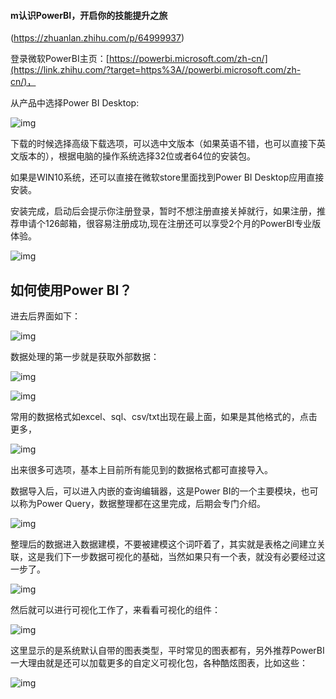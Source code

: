 #### m认识PowerBI，开启你的技能提升之旅

(https://zhuanlan.zhihu.com/p/64999937)

登录微软PowerBI主页：[https://powerbi.microsoft.com/zh-cn/](https://link.zhihu.com/?target=https%3A//powerbi.microsoft.com/zh-cn/)，

从产品中选择Power BI Desktop:





![img](https://pic4.zhimg.com/80/v2-65e1d51b5d662a2972922c59b7347f1f_1440w.jpg)





下载的时候选择高级下载选项，可以选中文版本（如果英语不错，也可以直接下英文版本的），根据电脑的操作系统选择32位或者64位的安装包。

如果是WIN10系统，还可以直接在微软store里面找到Power BI Desktop应用直接安装。

安装完成，启动后会提示你注册登录，暂时不想注册直接关掉就行，如果注册，推荐申请个126邮箱，很容易注册成功,现在注册还可以享受2个月的PowerBI专业版体验。





![img](https://pic2.zhimg.com/80/v2-46c89ed4116145d9d2a10e6087bb85d9_1440w.jpg)







## **如何使用Power BI？**



进去后界面如下：



![img](https://pic4.zhimg.com/80/v2-af539c7d1575e62b5000d9a08d97615f_1440w.jpg)

数据处理的第一步就是获取外部数据：



![img](https://pic3.zhimg.com/80/v2-ee61885c56b8575ff0bf6a1b4b79b04e_1440w.jpg)



![img](https://pic3.zhimg.com/80/v2-450a73c7bd06f138c736af70f7bb98fa_1440w.jpg)



常用的数据格式如excel、sql、csv/txt出现在最上面，如果是其他格式的，点击更多，



![img](https://pic2.zhimg.com/80/v2-1da5056f4be724bd46e4aafe5738a1ed_1440w.jpg)



出来很多可选项，基本上目前所有能见到的数据格式都可直接导入。

数据导入后，可以进入内嵌的查询编辑器，这是Power BI的一个主要模块，也可以称为Power Query，数据整理都在这里完成，后期会专门介绍。



![img](https://pic2.zhimg.com/80/v2-6d0a7f3f6f6b1f7c1bb1aafdbe009681_1440w.jpg)



整理后的数据进入数据建模，不要被建模这个词吓着了，其实就是表格之间建立关联，这是我们下一步数据可视化的基础，当然如果只有一个表，就没有必要经过这一步了。



![img](https://pic3.zhimg.com/80/v2-07199f6c65cf81688c03e2160151c5c6_1440w.jpg)



然后就可以进行可视化工作了，来看看可视化的组件：



![img](https://pic4.zhimg.com/80/v2-ae3f8cdb33164a2096aa141619e0b1c3_1440w.jpg)



这里显示的是系统默认自带的图表类型，平时常见的图表都有，另外推荐PowerBI一大理由就是还可以加载更多的自定义可视化包，各种酷炫图表，比如这些：



![img](https://pic4.zhimg.com/80/v2-59797b69e6a690e6e268bfdbc718fcdb_1440w.jpg)